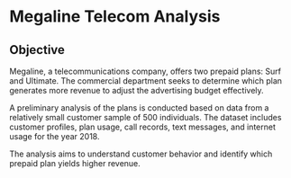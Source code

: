 # Megaline Telecom Analysis

## Objective

Megaline, a telecommunications company, offers two prepaid plans: Surf and Ultimate. The commercial department seeks to determine which plan generates more revenue to adjust the advertising budget effectively.

A preliminary analysis of the plans is conducted based on data from a relatively small customer sample of 500 individuals. The dataset includes customer profiles, plan usage, call records, text messages, and internet usage for the year 2018.

The analysis aims to understand customer behavior and identify which prepaid plan yields higher revenue.

